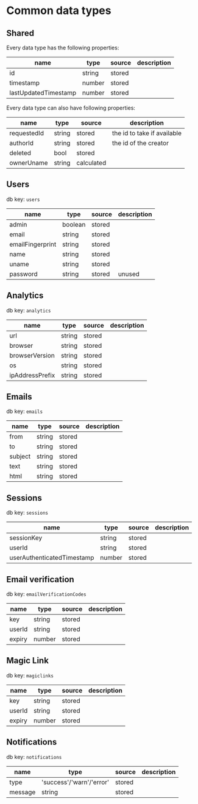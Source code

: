 # Common data types

## Shared

Every data type has the following properties:

| name                 | type   | source | description |
| -------------------- | ------ | ------ | ----------- |
| id                   | string | stored |             |
| timestamp            | number | stored |             |
| lastUpdatedTimestamp | number | stored |             |

Every data type can also have following properties:

| name        | type   | source     | description                 |
| ----------- | ------ | ---------- | --------------------------- |
| requestedId | string | stored     | the id to take if available |
| authorId    | string | stored     | the id of the creator       |
| deleted     | bool   | stored     |                             |
| ownerUname  | string | calculated |                             |

## Users

db key: `users`

| name             | type    | source | description |
| ---------------- | ------- | ------ | ----------- |
| admin            | boolean | stored |             |
| email            | string  | stored |             |
| emailFingerprint | string  | stored |             |
| name             | string  | stored |             |
| uname            | string  | stored |             |
| password         | string  | stored | unused      |

## Analytics

db key: `analytics`

| name            | type   | source | description |
| --------------- | ------ | ------ | ----------- |
| url             | string | stored |             |
| browser         | string | stored |             |
| browserVersion  | string | stored |             |
| os              | string | stored |             |
| ipAddressPrefix | string | stored |             |

## Emails

db key: `emails`

| name    | type   | source | description |
| ------- | ------ | ------ | ----------- |
| from    | string | stored |             |
| to      | string | stored |             |
| subject | string | stored |             |
| text    | string | stored |             |
| html    | string | stored |             |

## Sessions

db key: `sessions`

| name                       | type   | source | description |
| -------------------------- | ------ | ------ | ----------- |
| sessionKey                 | string | stored |             |
| userId                     | string | stored |             |
| userAuthenticatedTimestamp | number | stored |             |

## Email verification

db key: `emailVerificationCodes`

| name   | type   | source | description |
| ------ | ------ | ------ | ----------- |
| key    | string | stored |             |
| userId | string | stored |             |
| expiry | number | stored |             |

## Magic Link

db key: `magiclinks`

| name   | type   | source | description |
| ------ | ------ | ------ | ----------- |
| key    | string | stored |             |
| userId | string | stored |             |
| expiry | number | stored |             |

## Notifications

db key: `notifications`

| name    | type                     | source | description |
| ------- | ------------------------ | ------ | ----------- |
| type    | 'success'/'warn'/'error' | stored |             |
| message | string                   | stored |             |

